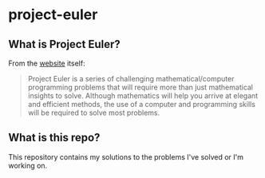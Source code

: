 # project-euler

## What is Project Euler?
From the [website](https://projecteuler.net/) itself:
> Project Euler is a series of challenging mathematical/computer programming problems that will require more than just mathematical insights to solve. Although mathematics will help you arrive at elegant and efficient methods, the use of a computer and programming skills will be required to solve most problems.

## What is this repo?
This repository contains my solutions to the problems I've solved or I'm working on.
